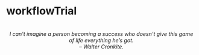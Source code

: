 # workflowTrial
<!-- QUOTE:START -->
<p align="center"><br><i>I can't imagine a person becoming a success who doesn't give this game of life everything he’s got.</i><br><i>– Walter Cronkite.</i><br></p>
<!-- QUOTE:END -->

